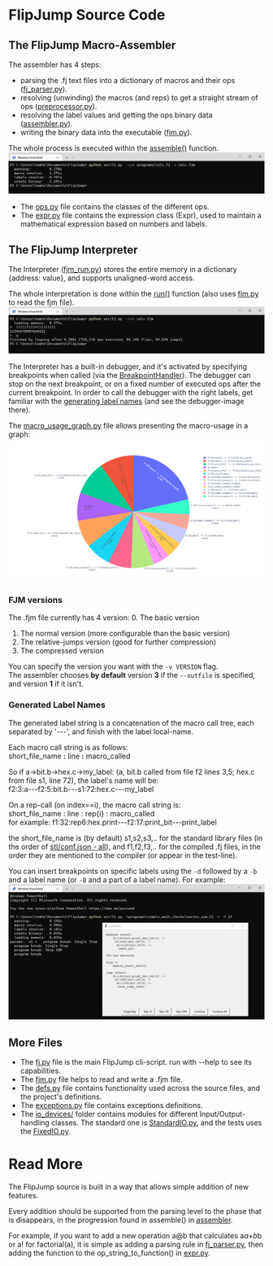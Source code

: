 # FlipJump Source Code

## The FlipJump Macro-Assembler

The assembler has 4 steps:
- parsing the .fj text files into a dictionary of macros and their ops ([fj_parser.py](fj_parser.py)).
- resolving (unwinding) the macros (and reps) to get a straight stream of ops ([preprocessor.py](preprocessor.py)).
- resolving the label values and getting the ops binary data ([assembler.py](assembler.py)). 
- writing the binary data into the executable ([fjm.py](fjm.py)).

The whole process is executed within the [assemble()](assembler.py) function.
<img src=../res/calc__asm.jpg />

- The [ops.py](ops.py) file contains the classes of the different ops.
- The [expr.py](expr.py) file contains the expression class (Expr), used to maintain a mathematical expression based on numbers and labels.

## The FlipJump Interpreter

The Interpreter ([fjm_run.py](fjm_run.py)) stores the entire memory in a dictionary {address: value}, and supports unaligned-word access. 

The whole interpretation is done within the [run()](fjm_run.py) function (also uses [fjm.py](fjm.py) to read the fjm file).
<img src=../res/calc__run.jpg />

The Interpreter has a built-in debugger, and it's activated by specifying breakpoints when called (via the [BreakpointHandler](breakpoints.py)).
The debugger can stop on the next breakpoint, or on a fixed number of executed ops after the current breakpoint.
In order to call the debugger with the right labels, get familiar with the [generating label names](README.md#Generated-Label-Names) (and see the debugger-image there).

The [macro_usage_graph.py](macro_usage_graph.py) file allows presenting the macro-usage in a graph:
<img src=../res/calc_stats.png />

### FJM versions

The .fjm file currently has 4 version:
0. The basic version
1. The normal version (more configurable than the basic version)
2. The relative-jumps version (good for further compression)
3. The compressed version

You can specify the version you want with the `-v VERSION` flag.<br>
The assembler chooses **by default** version **3** if the `--outfile` is specified, and version **1** if it isn't. 

### Generated Label Names

The generated label string is a concatenation of the macro call tree, each separated by '---', and finish with the label local-name.

Each macro call string is as follows:\
short_file_name **:** line **:** macro_called

So if a->bit.b->hex.c->my_label: (a, bit.b called from file f2 lines 3,5; hex.c from file s1, line 72), the label's name will be:\
f2:3:a---f2:5:bit.b---s1:72:hex.c---my_label

On a rep-call (on index==i), the macro call string is:\
short_file_name : line : rep{i} : macro_called\
for example: f1:32:rep6:hex.print---f2:17:print_bit---print_label

the short_file_name is (by default) s1,s2,s3,.. for the standard library files (in the order of [stl/conf.json - all](../stl/conf.json)),
and f1,f2,f3,.. for the compiled .fj files, in the order they are mentioned to the compiler (or appear in the test-line).

You can insert breakpoints on specific labels using the `-d` followed by a  `-b` and a label name (or `-B` and a part of a label name). For example:
<img src=../res/breakpoint.jpg />

## More Files

- The [fj.py](fj.py) file is the main FlipJump cli-script. run with --help to see its capabilities.
- The [fjm.py](fjm.py) file helps to read and write a .fjm file.
- The [defs.py](defs.py) file contains functionality used across the source files, and the project's definitions.
- The [exceptions.py](exceptions.py) file contains exceptions definitions.
- The [io_devices/](io_devices) folder contains modules for different Input/Output-handling classes. The standard one is [StandardIO.py](io_devices/StandardIO.py), and the tests uses the [FixedIO.py](io_devices/FixedIO.py).


# Read More

The FlipJump source is built in a way that allows simple addition of new features.

Every addition should be supported from the parsing level to the phase that is disappears, in the progression found in assemble() in [assembler](assembler.py).

For example, if you want to add a new operation a@b that calculates a*a+b*b or a! for factorial(a), it is simple as adding a parsing rule in [fj_parser.py](fj_parser.py), then adding the function to the op_string_to_function() in [expr.py](expr.py).

